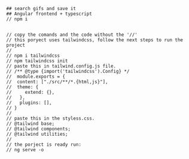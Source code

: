     ## search gifs and save it 
    ## Angular frontend + typescript
    // npm i 


    // copy the comands and the code without the '//' 
    // this poryect uses tailwindcss, follow the next steps to run the project
    //
    // npm i tailwindcss
    // npm tailwindcss init
    // paste this in tailwind.config.js file.
    // /** @type {import('tailwindcss').Config} */
    //  module.exports = {
    //  content: ["./src/**/*.{html,js}"],
    //  theme: {
    //     extend: {},
    //   },
    //   plugins: [],
    // }
    //
    // paste this in the styless.css.
    // @tailwind base;
    // @tailwind components;
    // @tailwind utilities;
    // 
    // the porject is ready run:
    // ng serve -o